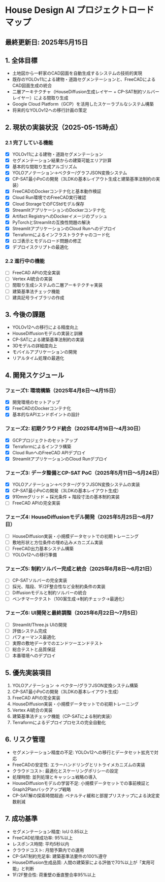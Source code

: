 # House Design AI プロジェクトロードマップ
## 最終更新日: 2025年5月15日

## 1. 全体目標
- 土地図から一軒家のCAD図面を自動生成するシステムの技術的実現
- 既存のYOLOv11による建物・道路セグメンテーションと、FreeCADによるCAD図面生成の統合
- 二層アーキテクチャ（HouseDiffusion生成レイヤー + CP-SAT制約ソルバーレイヤー）による間取り生成
- Google Cloud Platform（GCP）を活用したスケーラブルなシステム構築
- 将来的なYOLOv12への移行計画の策定

## 2. 現状の実装状況（2025-05-15時点）
### 2.1 完了している機能
- [x] YOLOv11による建物・道路セグメンテーション
- [x] セグメンテーション結果からの建築可能エリア計算
- [x] 基本的な間取り生成アルゴリズム
- [x] YOLOアノテーション→ベクター/グラフJSON変換システム
- [x] CP-SAT最小PoCの開発（3LDKの基本レイアウト生成と建築基準法制約の実装）
- [x] FreeCADのDockerコンテナ化と基本動作検証
- [x] Cloud Run環境でのFreeCAD実行確認
- [x] Cloud StorageでのFCStdモデル保存
- [x] StreamlitアプリケーションのDockerコンテナ化
- [x] Artifact RegistryへのDockerイメージのプッシュ
- [x] PyTorchとStreamlitの互換性問題の解決
- [x] StreamlitアプリケーションのCloud Runへのデプロイ
- [x] Terraformによるインフラストラクチャのコード化
- [x] ロゴ表示とモデルロード問題の修正
- [x] デプロイスクリプトの最適化

### 2.2 進行中の機能
- [ ] FreeCAD APIの完全実装
- [ ] Vertex AI統合の実装
- [ ] 間取り生成システムの二層アーキテクチャ実装
- [ ] 建築基準法チェック機能
- [ ] 建具記号ライブラリの作成

## 3. 今後の課題
- YOLOv12への移行による精度向上
- HouseDiffusionモデルの実装と訓練
- CP-SATによる建築基準法制約の実装
- 3Dモデルの詳細度向上
- モバイルアプリケーションの開発
- リアルタイム処理の最適化

## 4. 開発スケジュール
### フェーズ1: 環境構築（2025年4月8日〜4月15日）
- [x] 開発環境のセットアップ
- [x] FreeCADのDockerコンテナ化
- [x] 基本的なAPIエンドポイントの設計

### フェーズ2: 初期クラウド統合（2025年4月16日〜4月30日）
- [x] GCPプロジェクトのセットアップ
- [x] Terraformによるインフラ構築
- [x] Cloud RunへのFreeCAD APIデプロイ
- [x] StreamlitアプリケーションのCloud Runデプロイ

### フェーズ3: データ整備とCP-SAT PoC（2025年5月11日〜5月24日）
- [x] YOLOアノテーション→ベクター/グラフJSON変換システムの実装
- [x] CP-SAT最小PoCの開発（3LDKの基本レイアウト生成）
- [x] 910mmグリッド + 採光条件 + 階段寸法の基本制約実装
- [ ] FreeCAD APIの完全実装

### フェーズ4: HouseDiffusionモデル開発（2025年5月25日〜6月7日）
- [ ] HouseDiffusion実装・小規模データセットでの初期トレーニング
- [ ] 敷地形状と方位条件の埋め込みメカニズム実装
- [ ] FreeCAD出力基本システム構築
- [ ] YOLOv12への移行準備

### フェーズ5: 制約ソルバー完成と統合（2025年6月8日〜6月21日）
- [ ] CP-SATソルバーの完全実装
- [ ] 採光、階段、1F/2F整合性など全制約条件の実装
- [ ] Diffusionモデルと制約ソルバーの統合
- [ ] ベンチマークテスト（100案生成→制約チェック→最適化）

### フェーズ6: UI開発と最終調整（2025年6月22日〜7月5日）
- [ ] Streamlit/Three.js UIの開発
- [ ] 評価システム完成
- [ ] パフォーマンス最適化
- [ ] 実際の敷地データでのエンドツーエンドテスト
- [ ] 総合テストと品質保証
- [ ] 本番環境へのデプロイ

## 5. 優先実装項目
1. YOLOアノテーション → ベクター/グラフJSON変換システム構築
2. CP-SAT最小PoCの開発（3LDKの基本レイアウト生成）
3. FreeCAD APIの完全実装
4. HouseDiffusion実装・小規模データセットでの初期トレーニング
5. Vertex AI統合の実装
6. 建築基準法チェック機能（CP-SATによる制約実装）
7. Terraformによるデプロイプロセスの完全自動化

## 6. リスク管理
- セグメンテーション精度の不足: YOLOv12への移行とデータセット拡充で対応
- FreeCADの安定性: エラーハンドリングとリトライメカニズムの実装
- クラウドコスト: 最適化とスケーリングポリシーの設定
- 処理時間: 並列処理とキャッシュ戦略の導入
- HouseDiffusionモデルの学習不足: 小規模データセットでの事前検証とGraph2Planバックアップ戦略
- CP-SAT解の探索時間超過: ペナルティ緩和と部屋プリスナップによる決定変数削減

## 7. 成功基準
- セグメンテーション精度: IoU 0.85以上
- FreeCAD処理成功率: 95%以上
- レスポンス時間: 平均5秒以内
- クラウドコスト: 月間予算内での運用
- CP-SAT制約充足率: 建築基準法要件の100%遵守
- HouseDiffusion生成品質: 人間の建築家による評価で70%以上が「実用可能」と判断
- 1F/2F整合性: 荷重壁の垂直整合率95%以上
